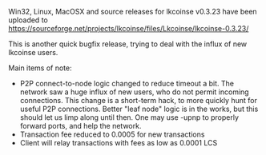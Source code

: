Win32, Linux, MacOSX and source releases for lkcoinse v0.3.23 have been uploaded to
https://sourceforge.net/projects/lkcoinse/files/Lkcoinse/lkcoinse-0.3.23/

This is another quick bugfix release, trying to deal with the influx of new lkcoinse users.

Main items of note:

* P2P connect-to-node logic changed to reduce timeout a bit.  The network saw a huge influx of new users, who do not permit incoming connections.  This change is a short-term hack, to more quickly hunt for useful P2P connections.  Better "leaf node" logic is in the works, but this should let us limp along until then.  One may use -upnp to properly forward ports, and help the network.
* Transaction fee reduced to 0.0005 for new transactions
* Client will relay transactions with fees as low as 0.0001 LCS
